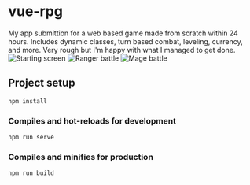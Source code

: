 # vue-rpg

My app submittion for a web based game made from scratch within 24 hours. Includes dynamic classes, turn based combat, leveling, currency, and more. Very rough but I'm happy with what I managed to get done.
![Starting screen](https://i.imgur.com/TsPpjHN.jpg)
![Ranger battle](https://i.imgur.com/TYqG10D.png)
![Mage battle](https://i.imgur.com/qbv2qwW.jpg)



## Project setup
```
npm install
```

### Compiles and hot-reloads for development
```
npm run serve
```

### Compiles and minifies for production
```
npm run build
```


